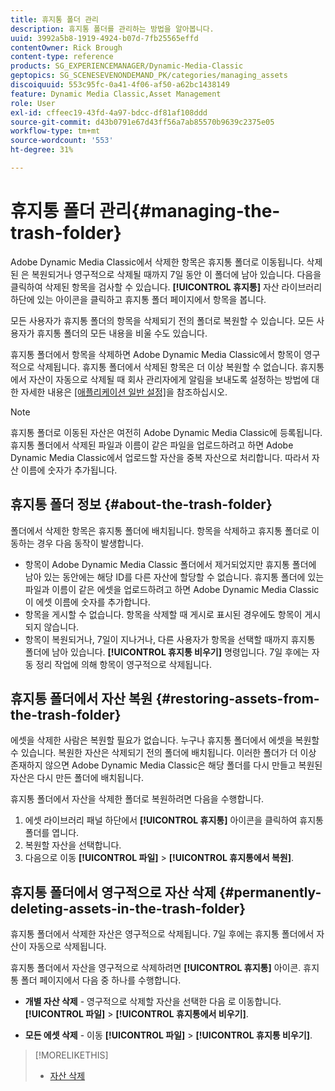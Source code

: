```yaml
---
title: 휴지통 폴더 관리
description: 휴지통 폴더를 관리하는 방법을 알아봅니다.
uuid: 3992a5b8-1919-4924-b07d-7fb25565effd
contentOwner: Rick Brough
content-type: reference
products: SG_EXPERIENCEMANAGER/Dynamic-Media-Classic
geptopics: SG_SCENESEVENONDEMAND_PK/categories/managing_assets
discoiquuid: 553c95fc-0a41-4f06-af50-a62bc1438149
feature: Dynamic Media Classic,Asset Management
role: User
exl-id: cffeec19-43fd-4a97-bdcc-df81af108ddd
source-git-commit: d43b0791e67d43ff56a7ab85570b9639c2375e05
workflow-type: tm+mt
source-wordcount: '553'
ht-degree: 31%

---
```


# 휴지통 폴더 관리{#managing-the-trash-folder}

Adobe Dynamic Media Classic에서 삭제한 항목은 휴지통 폴더로 이동됩니다. 삭제된 은 복원되거나 영구적으로 삭제될 때까지 7일 동안 이 폴더에 남아 있습니다. 다음을 클릭하여 삭제된 항목을 검사할 수 있습니다. **[!UICONTROL 휴지통]** 자산 라이브러리 하단에 있는 아이콘을 클릭하고 휴지통 폴더 페이지에서 항목을 봅니다.

모든 사용자가 휴지통 폴더의 항목을 삭제되기 전의 폴더로 복원할 수 있습니다. 모든 사용자가 휴지통 폴더의 모든 내용을 비울 수도 있습니다.

휴지통 폴더에서 항목을 삭제하면 Adobe Dynamic Media Classic에서 항목이 영구적으로 삭제됩니다. 휴지통 폴더에서 삭제된 항목은 더 이상 복원할 수 없습니다. 휴지통에서 자산이 자동으로 삭제될 때 회사 관리자에게 알림을 보내도록 설정하는 방법에 대한 자세한 내용은 [[애플리케이션 일반 설정]](application-setup.md#general_settings)을 참조하십시오.

>[!NOTE]
>
>휴지통 폴더로 이동된 자산은 여전히 Adobe Dynamic Media Classic에 등록됩니다. 휴지통 폴더에서 삭제된 파일과 이름이 같은 파일을 업로드하려고 하면 Adobe Dynamic Media Classic에서 업로드할 자산을 중복 자산으로 처리합니다. 따라서 자산 이름에 숫자가 추가됩니다.

## 휴지통 폴더 정보 {#about-the-trash-folder}

폴더에서 삭제한 항목은 휴지통 폴더에 배치됩니다. 항목을 삭제하고 휴지통 폴더로 이동하는 경우 다음 동작이 발생합니다.

* 항목이 Adobe Dynamic Media Classic 폴더에서 제거되었지만 휴지통 폴더에 남아 있는 동안에는 해당 ID를 다른 자산에 할당할 수 없습니다. 휴지통 폴더에 있는 파일과 이름이 같은 에셋을 업로드하려고 하면 Adobe Dynamic Media Classic이 에셋 이름에 숫자를 추가합니다.
* 항목을 게시할 수 없습니다. 항목을 삭제할 때 게시로 표시된 경우에도 항목이 게시되지 않습니다.
* 항목이 복원되거나, 7일이 지나거나, 다른 사용자가 항목을 선택할 때까지 휴지통 폴더에 남아 있습니다. **[!UICONTROL 휴지통 비우기]** 명령입니다. 7일 후에는 자동 정리 작업에 의해 항목이 영구적으로 삭제됩니다.

## 휴지통 폴더에서 자산 복원 {#restoring-assets-from-the-trash-folder}

에셋을 삭제한 사람은 복원할 필요가 없습니다. 누구나 휴지통 폴더에서 에셋을 복원할 수 있습니다. 복원한 자산은 삭제되기 전의 폴더에 배치됩니다. 이러한 폴더가 더 이상 존재하지 않으면 Adobe Dynamic Media Classic은 해당 폴더를 다시 만들고 복원된 자산은 다시 만든 폴더에 배치됩니다.

휴지통 폴더에서 자산을 삭제한 폴더로 복원하려면 다음을 수행합니다.

1. 에셋 라이브러리 패널 하단에서 **[!UICONTROL 휴지통]** 아이콘을 클릭하여 휴지통 폴더를 엽니다.
1. 복원할 자산을 선택합니다.
1. 다음으로 이동 **[!UICONTROL 파일]** > **[!UICONTROL 휴지통에서 복원]**.

## 휴지통 폴더에서 영구적으로 자산 삭제 {#permanently-deleting-assets-in-the-trash-folder}

휴지통 폴더에서 삭제한 자산은 영구적으로 삭제됩니다. 7일 후에는 휴지통 폴더에서 자산이 자동으로 삭제됩니다.

휴지통 폴더에서 자산을 영구적으로 삭제하려면 **[!UICONTROL 휴지통]** 아이콘. 휴지통 폴더 페이지에서 다음 중 하나를 수행합니다.

* **개별 자산 삭제** - 영구적으로 삭제할 자산을 선택한 다음 로 이동합니다. **[!UICONTROL 파일]** > **[!UICONTROL 휴지통에서 비우기]**.

* **모든 에셋 삭제** - 이동 **[!UICONTROL 파일]** > **[!UICONTROL 휴지통 비우기]**.

>[!MORELIKETHIS]
>
>* [자산 삭제](moving-renaming-deleting-assets.md#delete_assets)

